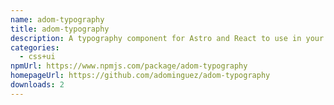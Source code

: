 ```yaml
---
name: adom-typography
title: adom-typography
description: A typography component for Astro and React to use in your projects.
categories:
  - css+ui
npmUrl: https://www.npmjs.com/package/adom-typography
homepageUrl: https://github.com/adominguez/adom-typography
downloads: 2
---
```

